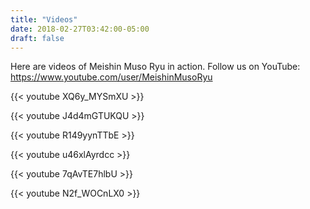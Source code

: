 ```yaml
---
title: "Videos"
date: 2018-02-27T03:42:00-05:00
draft: false
---
```


Here are videos of Meishin Muso Ryu in action. Follow us on YouTube: https://www.youtube.com/user/MeishinMusoRyu

{{< youtube XQ6y_MYSmXU >}}

{{< youtube J4d4mGTUKQU >}}

{{< youtube R149yynTTbE >}}

{{< youtube u46xlAyrdcc >}}

{{< youtube 7qAvTE7hlbU >}}

{{< youtube N2f_WOCnLX0 >}}